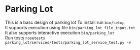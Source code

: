 # Parking Lot
This is a basc design of parking lot
To install run `bin/setup`  
It supports execution using file `bin/parking_lot file_input.txt`  
It also supports interactive execution `bin/parking_lot`  
Run tests `nosetests parking_lot/services/tests/parking_lot_service_test.py -v`